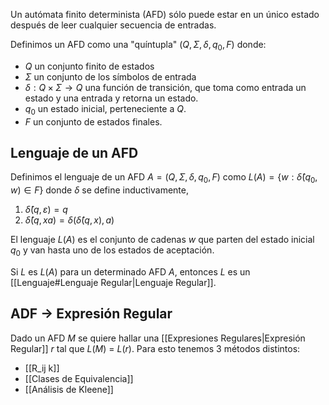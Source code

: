 Un autómata finito determinista (AFD) sólo puede estar en un único estado después de leer cualquier secuencia de entradas.

Definimos un AFD como una "quíntupla" $(Q,\Sigma,\delta, q_0, F)$ donde:
- $Q$ un conjunto finito de estados
- $\Sigma$ un conjunto de los símbolos de entrada
- $\delta : Q \times \Sigma \rightarrow Q$ una función de transición, que toma como entrada un estado y una entrada y retorna un estado.
- $q_0$ un estado inicial, perteneciente a $Q$.
- $F$ un conjunto de estados finales.

## Lenguaje de un AFD
Definimos el lenguaje de un AFD $A=(Q,\Sigma,\delta, q_0, F)$ como $L(A)=\{w : \hat{\delta}(q_0, w) \in F\}$ donde $\delta$ se define inductivamente,
1. $\hat{\delta}(q, \varepsilon) = q$
2. $\hat{\delta}(q, xa) = \delta(\hat{\delta}(q, x), a)$

El lenguaje $L(A)$ es el conjunto de cadenas $w$ que parten del estado inicial $q_0$ y van hasta uno de los estados de aceptación.

Si $L$ es $L(A)$ para un determinado AFD $A$, entonces $L$ es un [[Lenguaje#Lenguaje Regular|Lenguaje Regular]].

## ADF $\rightarrow$ Expresión Regular
Dado un AFD $M$ se quiere hallar una [[Expresiones Regulares|Expresión Regular]] $r$ tal que $L(M)$ = $L(r)$.
Para esto tenemos 3 métodos distintos:
- [[R_ij k]]
- [[Clases de Equivalencia]]
- [[Análisis de Kleene]]